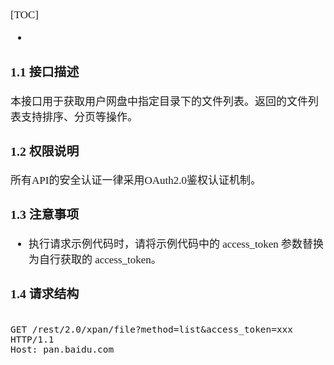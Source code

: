<span  style="font-family: Simsun,serif; font-size: 17px; ">

[TOC]

- []()

### 1.1 接口描述

本接口用于获取用户网盘中指定目录下的文件列表。返回的文件列表支持排序、分页等操作。

### 1.2 权限说明

所有API的安全认证一律采用OAuth2.0鉴权认证机制。

### 1.3 注意事项

- 执行请求示例代码时，请将示例代码中的 access_token 参数替换为自行获取的 access_token。

### 1.4 请求结构

~~~

GET /rest/2.0/xpan/file?method=list&access_token=xxx HTTP/1.1
Host: pan.baidu.com
~~~

</span>